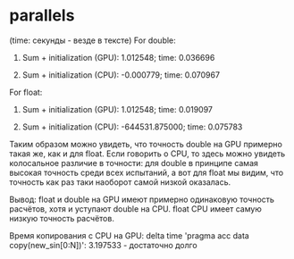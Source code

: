 # parallels
(time: секунды - везде в тексте)
For double:
1. Sum + initialization (GPU): 1.012548; time: 0.036696

2. Sum + initialization (CPU): -0.000779; time: 0.070967

For float:
1. Sum + initialization (GPU): 1.012548; time: 0.019097

2. Sum + initialization (CPU): -644531.875000; time: 0.075783

Таким образом можно увидеть, что точность double на GPU примерно такая же, как и для float.
Если говорить о CPU, то здесь можно увидеть колосальное различие в точности: для double в принципе самая высокая точность среди всех испытаний, а вот для float мы видим, что точность как раз таки наоборот самой низкой оказалась.

Вывод:
float и double на GPU имеют примерно одинаковую точность расчётов, хотя и уступают double на CPU. float CPU имеет самую низкую точность расчётов.

Время копирования с CPU на GPU:
delta time 'pragma acc data copy(new_sin[0:N])': 3.197533 - достаточно долго
